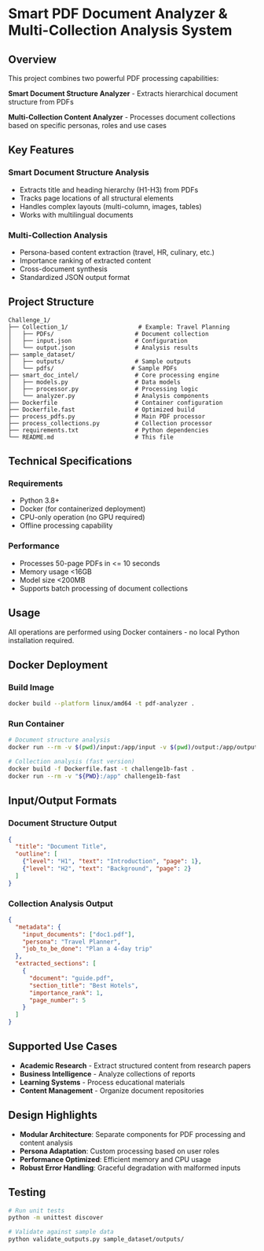 # Smart PDF Document Analyzer & Multi-Collection Analysis System

## Overview
This project combines two powerful PDF processing capabilities:

**Smart Document Structure Analyzer** - Extracts hierarchical document structure from PDFs

**Multi-Collection Content Analyzer** - Processes document collections based on specific personas, roles and use cases

## Key Features

### Smart Document Structure Analysis
- Extracts title and heading hierarchy (H1-H3) from PDFs
- Tracks page locations of all structural elements
- Handles complex layouts (multi-column, images, tables)
- Works with multilingual documents

### Multi-Collection Analysis
- Persona-based content extraction (travel, HR, culinary, etc.)
- Importance ranking of extracted content
- Cross-document synthesis
- Standardized JSON output format

## Project Structure
```
Challenge_1/
├── Collection_1/                    # Example: Travel Planning
│   ├── PDFs/                       # Document collection
│   ├── input.json                  # Configuration
│   └── output.json                 # Analysis results
├── sample_dataset/
│   ├── outputs/                    # Sample outputs
│   └── pdfs/                      # Sample PDFs
├── smart_doc_intel/                # Core processing engine
│   ├── models.py                   # Data models
│   ├── processor.py                # Processing logic
│   └── analyzer.py                 # Analysis components
├── Dockerfile                      # Container configuration
├── Dockerfile.fast                 # Optimized build
├── process_pdfs.py                 # Main PDF processor
├── process_collections.py          # Collection processor
├── requirements.txt                # Python dependencies
└── README.md                       # This file
```

## Technical Specifications

### Requirements
- Python 3.8+
- Docker (for containerized deployment)
- CPU-only operation (no GPU required)
- Offline processing capability

### Performance
- Processes 50-page PDFs in <= 10 seconds
- Memory usage <16GB
- Model size <200MB
- Supports batch processing of document collections

## Usage

All operations are performed using Docker containers - no local Python installation required.

## Docker Deployment

### Build Image
```bash
docker build --platform linux/amd64 -t pdf-analyzer .
```

### Run Container
```bash
# Document structure analysis
docker run --rm -v $(pwd)/input:/app/input -v $(pwd)/output:/app/output --network none pdf-analyzer

# Collection analysis (fast version)
docker build -f Dockerfile.fast -t challenge1b-fast .
docker run --rm -v "${PWD}:/app" challenge1b-fast
```

## Input/Output Formats

### Document Structure Output
```json
{
  "title": "Document Title",
  "outline": [
    {"level": "H1", "text": "Introduction", "page": 1},
    {"level": "H2", "text": "Background", "page": 2}
  ]
}
```

### Collection Analysis Output
```json
{
  "metadata": {
    "input_documents": ["doc1.pdf"],
    "persona": "Travel Planner",
    "job_to_be_done": "Plan a 4-day trip"
  },
  "extracted_sections": [
    {
      "document": "guide.pdf",
      "section_title": "Best Hotels",
      "importance_rank": 1,
      "page_number": 5
    }
  ]
}
```

## Supported Use Cases
- **Academic Research** - Extract structured content from research papers
- **Business Intelligence** - Analyze collections of reports
- **Learning Systems** - Process educational materials
- **Content Management** - Organize document repositories

## Design Highlights
- **Modular Architecture**: Separate components for PDF processing and content analysis
- **Persona Adaptation**: Custom processing based on user roles
- **Performance Optimized**: Efficient memory and CPU usage
- **Robust Error Handling**: Graceful degradation with malformed inputs

## Testing
```bash
# Run unit tests
python -m unittest discover

# Validate against sample data
python validate_outputs.py sample_dataset/outputs/
```

